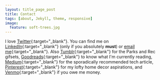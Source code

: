 ```yaml
---
layout: title_page_post
title: Contact
tags: [about, Jekyll, theme, responsive]
image:
  feature: soft-trees.jpg
---
```

I love [Twitter](https://twitter.com/arshia__){:target="_blank"}. You can find me on [LinkedIn](https://ca.linkedin.com/in/arshiamufti){:target="_blank"} (only if you absolutely **must**) or [email me](mailto:amufti16@gmail.com){:target="_blank"}. Also [Tumblr](http://arshiamufti.tumblr.com/){:target="_blank"} for the Parks and Rec gifsets, [Goodreads](https://www.goodreads.com/user/show/30147550-arshia){:target="_blank"} to know what I'm currently reading, [Medium](https://medium.com/@arshia__){:target="_blank"} for the sporadically recommended tech article, [Pinterest](https://www.pinterest.com/arshia_/){:target="_blank"} for my lofty home decor aspirations, and [Venmo](https://venmo.com/arshiamufti){:target="_blank"} if you owe me money.
